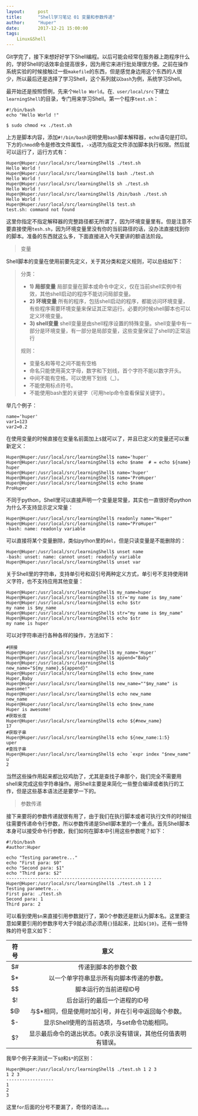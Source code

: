 ```yaml
---
layout:     post
title:      "Shell学习笔记 01 变量和参数传递"
author:     "Huper"
date:       2017-12-21 15:00:00
tags:
    Linux&Shell
---
```


Git学完了，接下来想好好学下Shell编程。以后可能会经常在服务器上跑程序什么的，学好Shell的话效率会提高很多，因为用它来进行批处理很方便。之前在操作系统实验的时候接触过一些`makefile`的东西，但是感觉身边用这个东西的人很少，所以最后还是选择了学习Shell，这个系列就以`bash`为例，系统学习Shell。

最开始还是按照惯例，先来个`Hello World`。在`、user/local/src`下建立`learningShell`的目录，专门用来学习Shell。第一个程序`test.sh`：

```shell
#!/bin/bash
echo "Hello World !"

$ sudo chmod +x ./test.sh
```

上方是脚本内容，添加`#!/bin/bash`说明使用`bash`脚本解释器，`echo`语句是打印。下方的`chmod`命令是修改文件属性，`-x`选项为指定文件添加脚本执行权限。然后就可以运行了，运行方式有：

```shell
Huper@Huper:/usr/local/src/learningShell$ ./test.sh
Hello World !
Huper@Huper:/usr/local/src/learningShell$ bash ./test.sh
Hello World !
Huper@Huper:/usr/local/src/learningShell$ sh ./test.sh
Hello World !
Huper@Huper:/usr/local/src/learningShell$ /bin/bash ./test.sh
Hello World !
Huper@Huper:/usr/local/src/learningShell$ test.sh
test.sh: command not found
```

这里你指定不指定解释器的完整路径都无所谓了，因为环境变量里有。但是注意不要直接使用`tesh.sh`，因为环境变量里没有你的当前路径的话，没办法直接找到你的脚本。准备的东西就这么多，下面直接进入今天要讲的额语法阶段。

> 变量

Shell脚本的变量在使用前要先定义，关于其分类和定义规则，可以总结如下：

>分类：
>
>- **1) 局部变量** 局部变量在脚本或命令中定义，仅在当前shell实例中有效，其他shell启动的程序不能访问局部变量。
>- **2) 环境变量** 所有的程序，包括shell启动的程序，都能访问环境变量，有些程序需要环境变量来保证其正常运行。必要的时候shell脚本也可以定义环境变量。
>- **3) shell变量** shell变量是由shell程序设置的特殊变量。shell变量中有一部分是环境变量，有一部分是局部变量，这些变量保证了shell的正常运行
>
>规则：
>
>- 变量名和等号之间不能有空格
>- 命名只能使用英文字母，数字和下划线，首个字符不能以数字开头。
>- 中间不能有空格，可以使用下划线（_）。
>- 不能使用标点符号。
>- 不能使用bash里的关键字（可用help命令查看保留关键字）。

举几个例子：

```shell
name='huper'
var1=123
var2=0.2
```

在使用变量的时候直接在变量名前面加上`$`就可以了，并且已定义的变量还可以重新定义：

```shell
Huper@Huper:/usr/local/src/learningShell$ name='huper'
Huper@Huper:/usr/local/src/learningShell$ echo $name  # = echo ${name}
huper
Huper@Huper:/usr/local/src/learningShell$ name='huper'
Huper@Huper:/usr/local/src/learningShell$ name='ProHuper'
Huper@Huper:/usr/local/src/learningShell$ echo $name
ProHuper
```

不同于python，Shell里可以直接声明一个变量是常量，其实也一直很好奇python为什么不支持显示定义常量：

```shell
Huper@Huper:/usr/local/src/learningShell$ readonly name="Huper"
Huper@Huper:/usr/local/src/learningShell$ name="ProHuper"
-bash: name: readonly variable
```

可以直接将某个变量删除，类似python里的`del`，但是只读变量是不能删除的：

```shell
Huper@Huper:/usr/local/src/learningShell$ unset name
-bash: unset: name: cannot unset: readonly variable
Huper@Huper:/usr/local/src/learningShell$ unset var
```

关于Shell里的字符串，支持单引号和双引号两种定义方式，单引号不支持使用转义字符，也不支持应用其他变量：

```shell
Huper@Huper:/usr/local/src/learningShell$ my_name=huper
Huper@Huper:/usr/local/src/learningShell$ str='my name is $my_name'
Huper@Huper:/usr/local/src/learningShell$ echo $str
my name is $my_name
Huper@Huper:/usr/local/src/learningShell$ str="my name is $my_name"
Huper@Huper:/usr/local/src/learningShell$ echo $str
my name is huper
```

可以对字符串进行各种各样的操作，方法如下：

```shell
#拼接
Huper@Huper:/usr/local/src/learningShell$ my_name='Huper'
Huper@Huper:/usr/local/src/learningShell$ append="Baby"
Huper@Huper:/usr/local/src/learningShell$ new_name="${my_name},${append}"
Huper@Huper:/usr/local/src/learningShell$ echo $new_name
Huper,Baby
Huper@Huper:/usr/local/src/learningShell$ new_name=""$my_name" is awesome!"
Huper@Huper:/usr/local/src/learningShell$ echo new_name
new_name
Huper@Huper:/usr/local/src/learningShell$ echo $new_name
Huper is awesome!
#获取长度
Huper@Huper:/usr/local/src/learningShell$ echo ${#new_name}
17
#获取子串
Huper@Huper:/usr/local/src/learningShell$ echo ${new_name:1:5}
uper
#查找子串
Huper@Huper:/usr/local/src/learningShell$ echo `expr index "$new_name" u`
2
```

当然这些操作用起来都比较鸡肋了，尤其是查找子串那个，我们完全不需要用shell来完成这些字符串操作。用Shell主要是来简化一些整合编译或者执行的工作，但是这些基本语法还是要学一下的。

> 参数传递

接下来要将的参数传递就很有用了，由于我们在执行脚本或者可执行文件的时候往往需要传递命令行参数，所以参数传递是Shell脚本里的一个重点。首先Shell脚本本身可以接受命令行参数，我们如何在脚本中引用这些参数呢？如下：

```shell
#!/bin/bash
#author:Huper

echo "Testing parametre..."
echo "First para: $0"
echo "Second para: $1"
echo "Third para: $2"
-----------------------------------------------------------
Huper@Huper:/usr/local/src/learningShell$ ./test.sh 1 2
Testing parametre...
First para: ./test.sh
Second para: 1
Third para: 2
```

可以看到使用`$n`来直接引用参数就行了，第0个参数还是默认为脚本名。这里要注意如果要引用的参数序号大于9就必须必须用`{}`括起来，比如`${10}`。还有一些特殊的符号意义如下：

|  符号  |               意义                |
| :--: | :-----------------------------: |
|  $#  |           传递到脚本的参数个数            |
|  $*  |      以一个单字符串显示所有向脚本传递的参数。       |
|  $$  |          脚本运行的当前进程ID号           |
|  $!  |         后台运行的最后一个进程的ID号         |
|  $@  |   与$*相同，但是使用时加引号，并在引号中返回每个参数。   |
|  $-  |   显示Shell使用的当前选项，与set命令功能相同。    |
|  $?  | 显示最后命令的退出状态。0表示没有错误，其他任何值表明有错误。 |

我举个例子来测试一下`$@`和`$*`的区别：

```shell
Huper@Huper:/usr/local/src/learningShell$ ./test.sh 1 2 3
1 2 3
------------------
1
2
3
```

这里`for`后面的分号不要漏了，奇怪的语法。。。